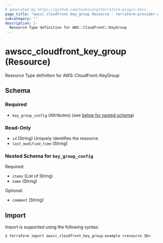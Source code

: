 ```yaml
---
# generated by https://github.com/hashicorp/terraform-plugin-docs
page_title: "awscc_cloudfront_key_group Resource - terraform-provider-awscc"
subcategory: ""
description: |-
  Resource Type definition for AWS::CloudFront::KeyGroup
---
```


# awscc_cloudfront_key_group (Resource)

Resource Type definition for AWS::CloudFront::KeyGroup



<!-- schema generated by tfplugindocs -->
## Schema

### Required

- `key_group_config` (Attributes) (see [below for nested schema](#nestedatt--key_group_config))

### Read-Only

- `id` (String) Uniquely identifies the resource.
- `last_modified_time` (String)

<a id="nestedatt--key_group_config"></a>
### Nested Schema for `key_group_config`

Required:

- `items` (List of String)
- `name` (String)

Optional:

- `comment` (String)

## Import

Import is supported using the following syntax:

```shell
$ terraform import awscc_cloudfront_key_group.example <resource ID>
```
